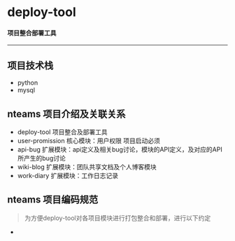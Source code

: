 # deploy-tool
#### 项目整合部署工具
---
## 项目技术栈
   * python
   * mysql

## nteams 项目介绍及关联关系
   * deploy-tool 项目整合及部署工具
   * user-promission 核心模块：用户权限 项目启动必须
   * api-bug 扩展模块：api定义及相关bug讨论，模块的API定义，及对应的API所产生的bug讨论
   * wiki-blog 扩展模块：团队共享文档及个人博客模块
   * work-diary 扩展模块：工作日志记录

## nteams 项目编码规范
   > 为方便deploy-tool对各项目模块进行打包整合和部署，进行以下约定
   *
